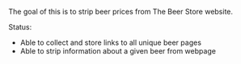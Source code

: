 The goal of this is to strip beer prices from The Beer Store website.

Status:
* Able to collect and store links to all unique beer pages
* Able to strip information about a given beer from webpage
